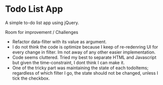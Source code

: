 # Todo List App

A simple to-do list app using jQuery.

Room for improvement / Challenges
- Refactor data-filter with its value as argument.
- I do not think the code is optimize because I keep of re-redenring UI for every change in filter. Im not away of any other easier implementation.
- Code seems cluttered. Tried my best to separate HTML and Javascript but given the time-constraint, I dont think I can make it.
- One of the tricky part was maintaining the state of each todoItems; regardless of which filter I go, the state should not be changed, unless I tick the checkbox.